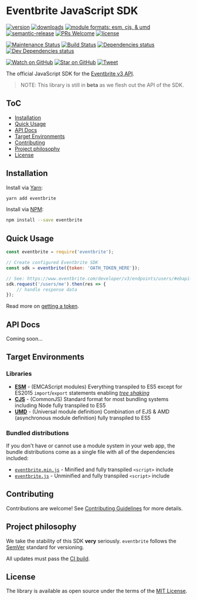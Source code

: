 # Eventbrite JavaScript SDK

[![version](https://img.shields.io/npm/v/eventbrite.svg)](http://npm.im/eventbrite)
[![downloads](https://img.shields.io/npm/dt/eventbrite.svg)](http://npm-stat.com/charts.html?package=eventbrite&from=2018-05-01)
[![module formats: esm, cjs, & umd](https://img.shields.io/badge/module%20formats-esm%2C%20cjs%2C%20umd-green.svg)](https://unkpg.com/eventbrite/)
[![semantic-release](https://img.shields.io/badge/%20%20%F0%9F%93%A6%F0%9F%9A%80-semantic--release-e10079.svg)](https://github.com/semantic-release/semantic-release)
[![PRs Welcome](https://img.shields.io/badge/PRs-welcome-brightgreen.svg)](http://makeapullrequest.com)
[![license](https://img.shields.io/github/license/eventbrite/eventbrite-sdk-javascript.svg)](LICENSE)

[![Maintenance Status](https://img.shields.io/badge/status-maintained-brightgreen.svg)](https://github.com/eventbrite/eventbrite-sdk-javascript/pulse)
[![Build Status](https://travis-ci.org/eventbrite/eventbrite-sdk-javascript.svg?branch=master)](https://travis-ci.org/eventbrite/eventbrite-sdk-javascript)
[![Dependencies status](https://img.shields.io/david/eventbrite/eventbrite-sdk-javascript.svg)](https://david-dm.org/eventbrite/eventbrite-sdk-javascript)
[![Dev Dependencies status](https://img.shields.io/david/dev/eventbrite/eventbrite-sdk-javascript.svg)](https://david-dm.org/eventbrite/eventbrite-sdk-javascript?type=dev)

[![Watch on GitHub](https://img.shields.io/github/watchers/eventbrite/eventbrite-sdk-javascript.svg?style=social)](https://github.com/eventbrite/eventbrite-sdk-javascript/watchers)
[![Star on GitHub](https://img.shields.io/github/stars/eventbrite/eventbrite-sdk-javascript.svg?style=social)](https://github.com/eventbrite/eventbrite-sdk-javascript/stargazers)
[![Tweet](https://img.shields.io/twitter/url/https/github.com/eventbrite/eventbrite-sdk-javascript.svg?style=social)](https://twitter.com/intent/tweet?text=Check%20out%20the%20official%20Eventbrite%20API%20JavaScript%20DSK%20by%20%40evbeng!%20%0A%20https%3A%2F%2Fgithub.com%2Feventbrite%2Feventbrite-sdk-javascript%2F)

The official JavaScript SDK for the [Eventbrite v3 API](https://www.eventbrite.com/developer/v3/).

> NOTE: This library is still in **beta** as we flesh out the API of the SDK.

## ToC

*   [Installation](#installation)
*   [Quick Usage](#quick-usage)
*   [API Docs](#api-docs)
*   [Target Environments](#target-environments)
*   [Contributing](CONTRIBUTING.md)
*   [Project philosophy](#project-philosophy)
*   [License](LICENSE)

## Installation

Install via [Yarn](https://yarnpkg.com/lang/en/docs/managing-dependencies/):

```sh
yarn add eventbrite
```

Install via [NPM](https://docs.npmjs.com/getting-started/installing-npm-packages-locally):

```sh
npm install --save eventbrite
```

## Quick Usage

```js
const eventbrite = require('eventbrite');

// Create configured Eventbrite SDK
const sdk = eventbrite({token: 'OATH_TOKEN_HERE'});

// See: https://www.eventbrite.com/developer/v3/endpoints/users/#ebapi-get-users-id
sdk.request('/users/me').then(res => {
    // handle response data
});
```

Read more on [getting a token](https://www.eventbrite.com/developer/v3/api_overview/authentication/#ebapi-getting-a-token).

## API Docs

Coming soon...

## Target Environments

### Libraries

*   [**ESM**](https://unpkg.com/eventbrite/lib/esm/) - (EMCAScript modules) Everything transpiled to ES5 except for ES2015 `import`/`export` statements enabling [_tree shaking_](https://webpack.js.org/guides/tree-shaking/)
*   [**CJS**](https://unpkg.com/eventbrite/lib/cjs/) - (CommonJS) Standard format for most bundling systems including Node fully transpiled to ES5
*   [**UMD**](https://unpkg.com/eventbrite/lib/umd/) - (Universal module definition) Combination of EJS & AMD (asynchronous module definition) fully transpiled to ES5

### Bundled distributions

If you don't have or cannot use a module system in your web app, the bundle distributions come as a single file with all of the dependencies included:

*   [`eventbrite.min.js`](https://unpkg.com/eventbrite/dist/eventbrite.min.js) - Minified and fully transpiled `<script>` include
*   [`eventbrite.js`](https://unpkg.com/eventbrite/dist/eventbrite.js) - Unminified and fully transpiled `<script>` include

## Contributing

Contributions are welcome! See [Contributing Guidelines](CONTRIBUTING.md) for more details.

## Project philosophy

We take the stability of this SDK **very** seriously. `eventbrite` follows the [SemVer](http://semver.org/) standard for versioning.

All updates must pass the [CI build](https://travis-ci.org/eventbrite/eventbrite-sdk-javascript/).

## License

The library is available as open source under the terms of the [MIT License](LICENSE).
